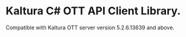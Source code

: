 # Kaltura C# OTT API Client Library.
Compatible with Kaltura OTT server version 5.2.6.13639 and above.
